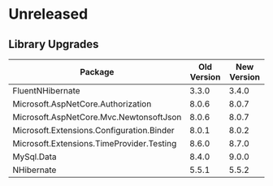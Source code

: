 # Unreleased

## Library Upgrades

| Package                                   | Old Version | New Version |
| ----------------------------------------- | ----------- | ----------- |
| FluentNHibernate                          | 3.3.0       | 3.4.0       |
| Microsoft.AspNetCore.Authorization        | 8.0.6       | 8.0.7       |
| Microsoft.AspNetCore.Mvc.NewtonsoftJson   | 8.0.6       | 8.0.7       |
| Microsoft.Extensions.Configuration.Binder | 8.0.1       | 8.0.2       |
| Microsoft.Extensions.TimeProvider.Testing | 8.6.0       | 8.7.0       |
| MySql.Data                                | 8.4.0       | 9.0.0       |
| NHibernate                                | 5.5.1       | 5.5.2       |

